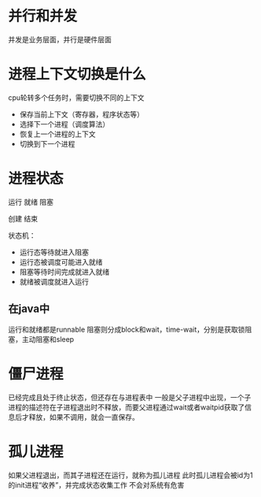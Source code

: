 # 并行和并发
并发是业务层面，并行是硬件层面
# 进程上下文切换是什么
cpu轮转多个任务时，需要切换不同的上下文
- 保存当前上下文（寄存器，程序状态等）
- 选择下一个进程（调度算法）
- 恢复上一个进程的上下文
- 切换到下一个进程
# 进程状态
运行
就绪
阻塞

创建
结束

状态机：
- 运行态等待就进入阻塞
- 运行态被调度可能进入就绪
- 阻塞等待时间完成就进入就绪
- 就绪被调度就进入运行
## 在java中
运行和就绪都是runnable
阻塞则分成block和wait，time-wait，分别是获取锁阻塞，主动阻塞和sleep

# 僵尸进程
已经完成且处于终止状态，但还存在与进程表中
一般是父子进程中出现，一个子进程的描述符在子进程退出时不释放，而要父进程通过wait或者waitpid获取了信息后才释放，如果不调用，就会一直保存。

# 孤儿进程
如果父进程退出，而其子进程还在运行，就称为孤儿进程
此时孤儿进程会被id为1的init进程“收养”，并完成状态收集工作
不会对系统有危害

